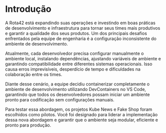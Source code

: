 # Introdução

A Rota42 está expandindo suas operações e investindo em boas práticas de desenvolvimento e infraestrutura para tornar seus times mais produtivos e garantir a qualidade dos seus produtos. Um dos principais desafios enfrentados pela equipe de engenharia é a configuração inconsistente do ambiente de desenvolvimento.

Atualmente, cada desenvolvedor precisa configurar manualmente o ambiente local, instalando dependências, ajustando variáveis de ambiente e garantindo compatibilidade entre diferentes sistemas operacionais. Isso causa erros imprevisíveis, desperdício de tempo e dificuldades na colaboração entre os times.

Diante desse cenário, a equipe decidiu containerizar completamente o ambiente de desenvolvimento utilizando DevContainers no VS Code, garantindo que todos os desenvolvedores possam iniciar um ambiente pronto para codificação sem configurações manuais.

Para testar essa abordagem, os projetos Kube News e Fake Shop foram escolhidos como pilotos. Você foi designado para liderar a implementação dessa nova abordagem e garantir que o ambiente seja modular, eficiente e pronto para produção.